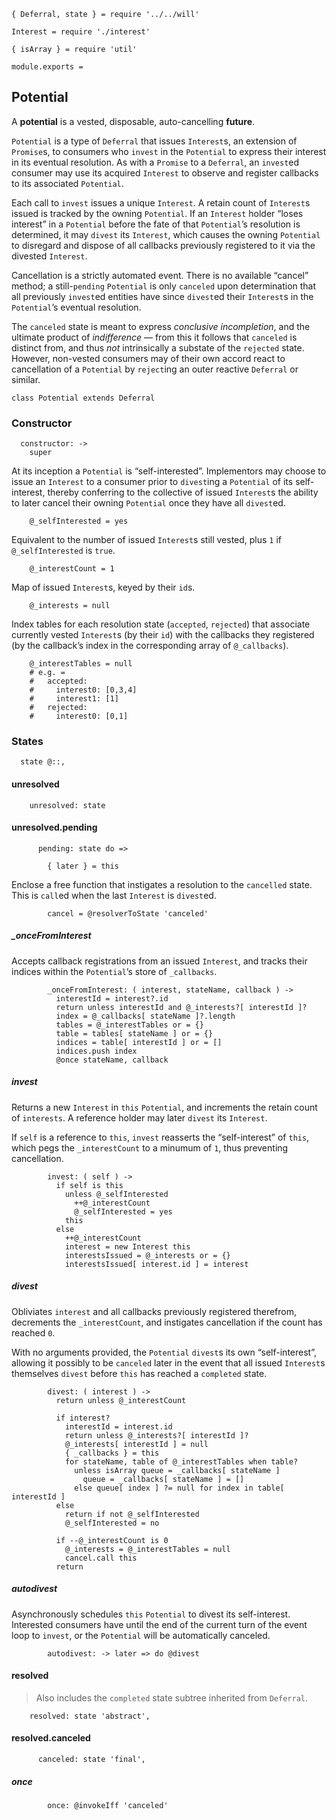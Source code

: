     { Deferral, state } = require '../../will'

    Interest = require './interest'

    { isArray } = require 'util'

    module.exports =



## Potential

A **potential** is a vested, disposable, auto-cancelling **future**.

`Potential` is a type of `Deferral` that issues `Interest`s, an extension of
`Promise`s, to consumers who `invest` in the `Potential` to express their
interest in its eventual resolution. As with a `Promise` to a `Deferral`, an
`invest`ed consumer may use its acquired `Interest` to observe and register
callbacks to its associated `Potential`.

Each call to `invest` issues a unique `Interest`. A retain count of `Interest`s
issued is tracked by the owning `Potential`. If an `Interest` holder “loses
interest” in a `Potential` before the fate of that `Potential`’s resolution is
determined, it may `divest` its `Interest`, which causes the owning `Potential`
to disregard and dispose of all callbacks previously registered to it via the
divested `Interest`.

Cancellation is a strictly automated event. There is no available “cancel”
method; a still-`pending` `Potential` is only `canceled` upon determination
that all previously `invest`ed entities have since `divest`ed their `Interest`s
in the `Potential`’s eventual resolution.

The `canceled` state is meant to express *conclusive incompletion*, and the
ultimate product of *indifference* — from this it follows that `canceled` is
distinct from, and thus *not* intrinsically a substate of the `rejected` state.
However, non-vested consumers may of their own accord react to cancellation of
a `Potential` by `reject`ing an outer reactive `Deferral` or similar.


    class Potential extends Deferral


### Constructor

      constructor: ->
        super

At its inception a `Potential` is “self-interested”. Implementors may choose to
issue an `Interest` to a consumer prior to `divest`ing a `Potential` of its
self-interest, thereby conferring to the collective of issued `Interest`s the
ability to later cancel their owning `Potential` once they have all `divest`ed.

        @_selfInterested = yes

Equivalent to the number of issued `Interest`s still vested, plus `1` if
`@_selfInterested` is `true`.

        @_interestCount = 1

Map of issued `Interest`s, keyed by their `id`s.

        @_interests = null

Index tables for each resolution state (`accepted`, `rejected`) that associate
currently vested `Interest`s (by their `id`) with the callbacks they registered
(by the callback’s index in the corresponding array of `@_callbacks`).

        @_interestTables = null
        # e.g. =
        #   accepted:
        #     interest0: [0,3,4]
        #     interest1: [1]
        #   rejected:
        #     interest0: [0,1]



### States

      state @::,


#### unresolved

        unresolved: state


#### unresolved.pending

          pending: state do =>

            { later } = this

Enclose a free function that instigates a resolution to the `cancelled` state.
This is `call`ed when the last `Interest` is `divest`ed.

            cancel = @resolverToState 'canceled'

##### _onceFromInterest

Accepts callback registrations from an issued `Interest`, and tracks their
indices within the `Potential`’s store of `_callbacks`.

            _onceFromInterest: ( interest, stateName, callback ) ->
              interestId = interest?.id
              return unless interestId and @_interests?[ interestId ]?
              index = @_callbacks[ stateName ]?.length
              tables = @_interestTables or = {}
              table = tables[ stateName ] or = {}
              indices = table[ interestId ] or = []
              indices.push index
              @once stateName, callback

##### invest

Returns a new `Interest` in `this` `Potential`, and increments the retain count
of `interests`. A reference holder may later `divest` its `Interest`.

If `self` is a reference to `this`, `invest` reasserts the “self-interest” of
`this`, which pegs the `_interestCount` to a minumum of `1`, thus preventing
cancellation.

            invest: ( self ) ->
              if self is this
                unless @_selfInterested
                  ++@_interestCount
                  @_selfInterested = yes
                this
              else
                ++@_interestCount
                interest = new Interest this
                interestsIssued = @_interests or = {}
                interestsIssued[ interest.id ] = interest

##### divest

Obliviates `interest` and all callbacks previously registered therefrom,
decrements the `_interestCount`, and instigates cancellation if the count has
reached `0`.

With no arguments provided, the `Potential` `divest`s its own “self-interest”,
allowing it possibly to be `canceled` later in the event that all issued
`Interest`s themselves `divest` before `this` has reached a `completed` state.

            divest: ( interest ) ->
              return unless @_interestCount

              if interest?
                interestId = interest.id
                return unless @_interests?[ interestId ]?
                @_interests[ interestId ] = null
                { _callbacks } = this
                for stateName, table of @_interestTables when table?
                  unless isArray queue = _callbacks[ stateName ]
                    queue = _callbacks[ stateName ] = []
                  else queue[ index ] ?= null for index in table[ interestId ]
              else
                return if not @_selfInterested
                @_selfInterested = no

              if --@_interestCount is 0
                @_interests = @_interestTables = null
                cancel.call this
              return

##### autodivest

Asynchronously schedules `this` `Potential` to divest its self-interest.
Interested consumers have until the end of the current turn of the event loop
to `invest`, or the `Potential` will be automatically canceled.

            autodivest: -> later => do @divest


#### resolved

> Also includes the `completed` state subtree inherited from `Deferral`.

        resolved: state 'abstract',


#### resolved.canceled

          canceled: state 'final',

##### once

            once: @invokeIff 'canceled'
